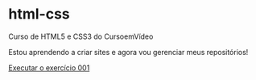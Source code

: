 # html-css
Curso de HTML5 e CSS3 do CursoemVídeo

Estou aprendendo a criar sites e agora vou gerenciar meus repositórios!

<a href="https://ariiadne.github.io/html-css/">Executar o exercício 001</a>